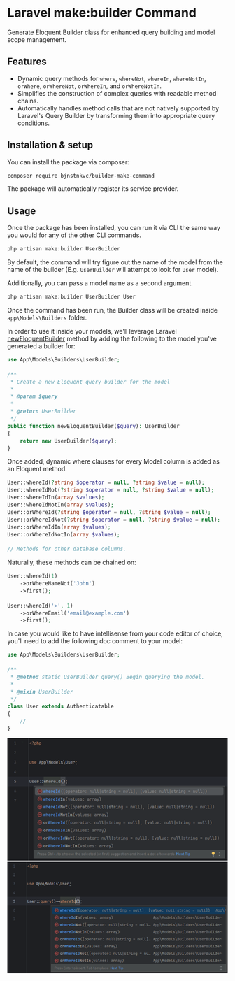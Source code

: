 # Laravel make:builder Command

Generate Eloquent Builder class for enhanced query building and model scope management.

## Features

- Dynamic query methods for `where`, `whereNot`, `whereIn`, `whereNotIn`, `orWhere`, `orWhereNot`, `orWhereIn`,
  and `orWhereNotIn`.
- Simplifies the construction of complex queries with readable method chains.
- Automatically handles method calls that are not natively supported by Laravel's Query Builder by transforming them
  into appropriate query conditions.

## Installation & setup

You can install the package via composer:

```bash
composer require bjnstnkvc/builder-make-command
```

The package will automatically register its service provider.

## Usage

Once the package has been installed, you can run it via CLI the same way you would for any of the other CLI commands.

```bash
php artisan make:builder UserBuilder
```

By default, the command will try figure out the name of the model from the name of the builder (E.g. `UserBuilder` will
attempt to look for `User` model).

Additionally, you can pass a model name as a second argument.

```bash
php artisan make:builder UserBuilder User
```

Once the command has been run, the Builder class will be created inside `app\Models\Builders` folder.

In order to use it inside your models, we'll leverage
Laravel [newEloquentBuilder](https://laravel.com/api/7.x/Illuminate/Database/Eloquent/Model.html#method_newEloquentBuilder)
method by adding the following to the model you've generated a builder for:

```php
use App\Models\Builders\UserBuilder;

/**
 * Create a new Eloquent query builder for the model
 *
 * @param $query
 *
 * @return UserBuilder
 */
public function newEloquentBuilder($query): UserBuilder
{
    return new UserBuilder($query);
}
```

Once added, dynamic where clauses for every Model column is added as an Eloquent method.

```php
User::whereId(?string $operator = null, ?string $value = null);
User::whereIdNot(?string $operator = null, ?string $value = null);
User::whereIdIn(array $values);
User::whereIdNotIn(array $values);
User::orWhereId(?string $operator = null, ?string $value = null);
User::orWhereIdNot(?string $operator = null, ?string $value = null);
User::orWhereIdIn(array $values);
User::orWhereIdNotIn(array $values);

// Methods for other database columns.
```

Naturally, these methods can be chained on:

```php
User::whereId(1)
    ->orWhereNameNot('John')
    ->first();
    
User::whereId('>', 1)
    ->orWhereEmail('email@example.com')
    ->first();
```

In case you would like to have intellisense from your code editor of choice, you'll need to add the following doc
comment to your model:

```php
use App\Models\Builders\UserBuilder;

/**
 * @method static UserBuilder query() Begin querying the model.
 *
 * @mixin UserBuilder
 */
class User extends Authenticatable
{
    //
}
```
![image](https://raw.githubusercontent.com/BJNSTNKVC/laravel-builder-make-command/fc220686ab2f7dd60934ed91472cc36793f4e62e/docs/images/Intellisense%201.png?token=AY3EPM666QS6F6PPR3YGLATF2ZWTK)
![image](https://raw.githubusercontent.com/BJNSTNKVC/laravel-builder-make-command/fc220686ab2f7dd60934ed91472cc36793f4e62e/docs/images/Intellisense%202.png?token=GHSAT0AAAAAACOJZNJZ6XM2M6UIC5L37BMAZOWNRTA)